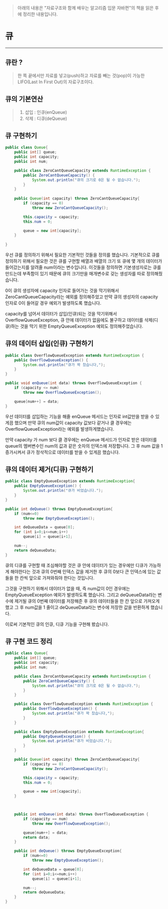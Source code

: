 > 아래의 내용은 "자료구조와 함께 배우는 알고리즘 입문 자바편"의 책을 읽은 후에 정리한 내용입니다.

# 큐

---

## 큐란 ?
> 한 쪽 끝에서만 자료를 넣고(push)하고 자료를 빼는 것(pop)이 가능한 LIFO(Last In First Out)의 자료구조이다.

## 큐의 기본연산
> 1. 삽입 : 인큐(enQueue)
> 2. 삭제 : 디큐(deQueue)

## 큐 구현하기 
```java
public class Queue{
    public int[] queue;
    public int capacity;
    public int num;

    public class ZeroCantQueueCapacity extends RuntimeException {
        public ZeroCantQueueCapacity() {
            System.out.println("큐의 크기로 0은 될 수 없습니다.");
        }
    }
    
    public Queue(int capacity) throws ZeroCantQueueCapacity{
        if (capacity == 0)
            throw new ZeroCantQueueCapacity();

        this.capacity = capacity;
        this.num = 0;

        queue = new int[capacity];
    }
    
}
```
우선 큐를 정의하기 위해서 필요한 기본적인 것들을 정의를 했습니다.
기본적으로 큐를 정의하기 위해서 필요한 것은 큐를 구현할 배열과 배열의 크기 또 큐에 몇 개의 데이터가 들어갔는지를
알려줄 num이라는 변수입니다. 이것들을 정의하면 기본생성자로는 큐를 만드는데 부족함이 있기 때문에 큐의 크기만을 매개변수로
갖는 생성자를 따로 정의해줬습니다.

0이 큐의 생성자에 capacity 인자로 들어가는 것을 막기위해서 ZeroCantQueueCapacity라는 예외를 정의해주었고
만약 큐의 생성자의 capacity 인자로 0이 들어갈 경우 예외가 발생하도록 했습니다.


capacity를 넘어서 데이터가 삽입(인큐)되는 것을 막기위해서 OverflowQueueException, 큐 안에 데이터가 없음에도 불구하고
데이터를 삭제(디큐)하는 것을 막기 위한 EmptyQueueException 예외도 정의해주었습니다.

## 큐의 데이터 삽입(인큐) 구현하기
```java
public class OverflowQueueException extends RuntimeException {
    public OverflowQueueException() {
        System.out.println("큐가 꽉 찼습니다,");
    }
}

public void enQueue(int data) throws OverflowQueueException {
    if (capacity <= num)
        throw new OverflowQueueException();

    queue[num++] = data;
}
```
우선 데이터를 삽입하는 기능을 해줄 enQueue 메서드는 인자로 int값만을 받을 수 있게끔 했으며 
만약 큐의 num값이 capacity 값보다 같거나 클 경우에는  OverflowQueueException라는 예외를 발생하게했습니다.

만약 capacity 가 num 보다 클 경우에는 enQueue 메서드가 인자로 받은 데이터를 queue의 멤버변수인 num의 값과 같은 숫자의 인덱스에 
저장합니다. 그 후 num 값을 1 증가시켜서 큐가 정삭적으로 데이터를 받을 수 있게끔 했습니다.

## 큐의 데이터 제거(디큐) 구현하기
```java
public class EmptyQueueException extends RuntimeException{
    public EmptyQueueException() {
        System.out.println("큐가 비었습니다.");
    }
}

public int deQueue() throws EmptyQueueException{
    if (num<=0)
        throw new EmptyQueueException();

    int deQueueData = queue[0];
    for (int i=0;i<=num;i++)
        queue[i] = queue[i+1];

    num--;
    return deQueueData;
}
```
큐의 디큐를 구현할 때 조심해야할 것은 큐 안에 데이터가 있는 경우에만 디큐가 가능하게 해야한다는 것과
큐의 0번째 인덱스 값을 제거한 후 큐의 0보다 큰 인덱스에 있는 값들을 한 칸씩 앞으로 가져와줘야 한다는 것입니다.

그것을 구현하기 위해서 데이터가 없을 때, 즉 num값이 0인 경우에는 EmptyQueueException 예외가 발생하도록 했습니다.
그리고 deQueueData라는 변수에 제거될 큐의 0번째 데이터를 저장해준 후 큐의 데이터들을 한 칸 앞으로 가져오게했고 그 후
num값을 1 줄이고 deQueueData라는 변수에 저장한 값을 반환하게 했습니다.

이로써 기본적인 큐의 인큐, 디큐 기능을 구현해 봤습니다.

## 큐 구현 코드 정리
```java
public class Queue{
    public int[] queue;
    public int capacity;
    public int num;

    public class ZeroCantQueueCapacity extends RuntimeException {
        public ZeroCantQueueCapacity() {
            System.out.println("큐의 크기로 0은 될 수 없습니다.");
        }
    }

    public class OverflowQueueException extends RuntimeException {
        public OverflowQueueException() {
            System.out.println("큐가 꽉 찼습니다,");
        }
    }

    public class EmptyQueueException extends RuntimeException{
        public EmptyQueueException() {
            System.out.println("큐가 비었습니다.");
        }
    }

    public Queue(int capacity) throws ZeroCantQueueCapacity{
        if (capacity == 0)
            throw new ZeroCantQueueCapacity();

        this.capacity = capacity;
        this.num = 0;

        queue = new int[capacity];
    }


    
    public int enQueue(int data) throws OverflowQueueException {
        if (capacity == num)
            throw new OverflowQueueException();

        queue[num++] = data;
        return data;
    }

    public int deQueue() throws EmptyQueueException{
        if (num<=0)
            throw new EmptyQueueException();

        int deQueueData = queue[0];
        for (int i=0;i<=num;i++)
            queue[i] = queue[i+1];

        num--;
        return deQueueData;
    }
}
```






